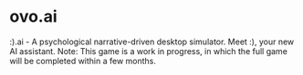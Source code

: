 # ovo.ai
:).ai - A psychological narrative-driven desktop simulator. Meet :), your new AI assistant.
Note: This game is a work in progress, in which the full game will be completed within a few months.

